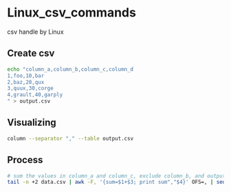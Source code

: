 # Linux_csv_commands
csv handle by Linux


## Create csv
```sh
echo "column_a,column_b,column_c,column_d
1,foo,10,bar
2,baz,20,qux
3,quux,30,corge
4,grault,40,garply
" > output.csv
```

## Visualizing
```sh
column --separator "," --table output.csv
```

## Process
```sh
# sum the values in column_a and column_c, exclude column_b, and output the result.
tail -n +2 data.csv | awk -F, '{sum=$1+$3; print sum","$4}' OFS=, | sed '1icolumn_a_plus_column_c,column_d'
```
